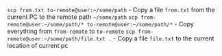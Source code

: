 `scp from.txt to-remote@user:~/some/path` - Copy a file `from.txt` from the current PC to the remote path `~/some/path`
`scp from-remote@user:~/some/path/* to-remote@user:~/some/path/*` - Copy everything from `from-remote` to `to-remote`
`scp from-remote@user:~/some/path/file.txt .` - Copy a file `file.txt` to the current location of current pc
